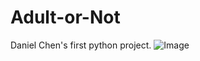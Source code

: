 # Adult-or-Not
Daniel Chen's first python project.
![Image](https://shanglianghome.files.wordpress.com/2020/09/img_3434.jpg)
